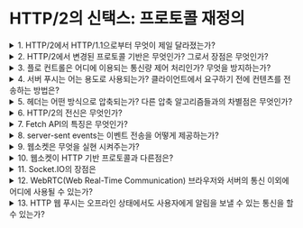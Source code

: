 # HTTP/2의 신택스: 프로토콜 재정의

<details>
    <summary>
        1. HTTP/2에서 HTTP/1.1으로부터 무엇이 제일 달라졌는가?
    </summary>
  
  - 데이터표현
    1. 스트림을 사용해 바이너리 데이터를 다중으로 송신하는 구조로 변경했다.
    2. 스트림 내 우선 순위 설정과 서버 사이드에서 데이터 통신을 하는 서버 사이드 푸시를  구현했다.
    3. 헤더가 압축하게 되었다.
</details>

<details>
    <summary>
        2. HTTP/2에서 변경된 프로토콜 기반은 무엇인가? 그로서 장점은 무엇인가?
    </summary>

  - 바이너리 기반 프로토콜
  - 병렬 처리가 쉬워졌다.
  - socket layer에서 데이터를 프레임단위로 쉽게 분리할 수 있으므로, 수신측 TPC 소켓의 버퍼를 빠르게 비울 수 있고, 통신 상대에게 다음 데이터를 고속으로 요청할 수 있습니다.
</details>

<details>
    <summary>
        3. 플로 컨트롤은 어디에 이용되는 통신량 제어 처리인가? 무엇을 방지하는가?
    </summary>

  - 스트림을 효율적으로 흐르게 할려 할 떄
  - 통신 속도가 지나치게 차이나는 기기의 조합으로 통신할 때 빠른 쪽이 느린 쪽에 대량으로  패킷을 보내버려 처리할 수 없게 되는 사태를 방지
</details>

<details>
    <summary>
        4. 서버 푸시는 어는 용도로 사용되는가? 클라이언트에서 요구하기 전에 컨텐츠를 전송하는 방법은?
    </summary>

- CSS와 자바사크립트, 이미지 등 웹페이지를 구성하는 파일을 다운로드하는 용도로 이용.
- 푸시된 컨텐츠를 캐시에 넣는다. 사용자는 요청을 안해도 캐시로 인해 다운로드 된 것처럼  볼 수 있다.
</details>

<details>
    <summary>
        5. 헤더는 어떤 방식으로 압축되는가? 다른 압축 알고리즘들과의 차별점은 무엇인가?
    </summary>

  - HPack 방식
  - 사전에 외부 사전을 가지고 있다.
  - 동적 테이블에서 HTTP 헤더를 인덱스한 값만으로 표현 할 수 있으므로 보다 작은 크기로  송신화 가능
</details>

<details>
    <summary>
        6. HTTP/2의 전신은 무엇인가?
    </summary>

  - 구글에서 개발한 SPDY라는 대체 프로토콜
  - 개발했던 이유:
  - 그동안 HTTP가 개선해온 전송 속도를 한층 더 향상시키기 위해서
</details>

<details>
    <summary>
       7. Fetch API의 특징은 무엇인가?
    </summary>

  - XMLHttpRequest보다 오리진 서버 밖으로의 엑세스 등 CORS 제어가 쉬원진다.
  - 자바스크립트의 ㅗ던한 비동기 처리 작성 기법인 프로미스를 따른다.
  - 캐시를 세밀하게 제어할 수 있다.
  - 리퍼러 정책을 설정할 수 있다.
  - Service Worker 내에서 이용할 수 있다. 
    - XMLHttpsRequest로는 할 수 없는 일 중 제일 큰 포션
</details>

<details>
    <summary>
        8. server-sent events는 이벤트 전송을 어떻게 제공하는가?
    </summary>

  - 코멧의 롱 폴링과 청크 읍답을 조합한 방식으로. 
  - 이벤트 스트림으로라도 불리며, MIME Type은 text/event-stream입니다.
</details>

<details>
    <summary>
        9. 웹소켓은 무엇을 실현 시켜주는가?
    </summary>

  - 서버/클라이언트 사이에 오버헤드가 적은 양반향 통신을 실현합니다.   
  > OverHead wiki 정의:
  > any combination of excess or indirect computation time, memory, bandwidth, or  other resources that are required to perform a specific task.
</details>

<details>
    <summary>
        10. 웹소켓이 HTTP 기반 프로토콜과 다른점은?
    </summary>

  - 스테이트풀 통신 
</details>

<details>
    <summary>
        11. Socket.IO의 장점은
    </summary>

  - 웹소켓을 사용할 수 없을 떄는 XMLHttpRequest에 의한 롱 폴링으로 에뮬리이션해, 서버에서의 송신을 실현하는 기능이있다.
  - 웹소켓 단절 시 자동으로 재접속한다.
  - 클라이언트뿐만아니라 서버에서 사용 할 수있는 구현동 ㅣㅆ어, 클라이언트가 기대하는 절차로 폴백인 XMLHttpRequest 통신을 핸들링할 수 있다.
  - 로비 기능
</details>

<details>
    <summary>
         12. WebRTC(Web Real-Time Communication) 브라우저와 서버의 통신 이외에 어디에 사용될 수 있는가?
    </summary>

  - 서버를 사용하지 않는 브라우저끼리의 P2P 통신
</details>

<details>
    <summary>
        13. HTTP 웹 푸시는 오프라인 상태에서도 사용자에게 알림을 보낼 수 있는 통신을 할 수 있는가?
    </summary>

   - Service Worker
    - 브라우저의 HTML 렌더링 기능
    - 웹 서버와 프런트엔드 중간에 있는 프록시 서버와 같은 존재.
</details>

  














